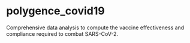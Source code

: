 # polygence_covid19
Comprehensive data analysis to compute the vaccine effectiveness and compliance required to combat SARS-CoV-2.

